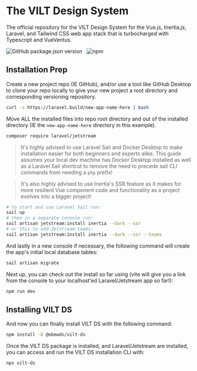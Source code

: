 # The VILT Design System
The official repository for the VILT Design System for the Vue.js, Inertia.js, Laravel, and Tailwind CSS web app stack that is turbocharged with Typescript and VueVentus.

![GitHub package.json version](https://img.shields.io/github/package-json/v/obewds/vilt-ds?label=Github&logo=github&style=for-the-badge) &nbsp; ![npm](https://img.shields.io/npm/v/@obewds/vilt-ds?color=%23cc3534&logo=npm&style=for-the-badge)


## Installation Prep

Create a new project repo (IE GitHub), and/or use a tool like GitHub Desktop to clone your repo locally to give your new project a root directory and corresponding versioning repository.

```bash
curl -s https://laravel.build/new-app-name-here | bash
```

Move ALL the installed files into repo root directory and out of the installed directory (IE the `new-app-name-here` directory in this example).

```bash
composer require laravel/jetstream
```

> It's highly advised to use Laravel Sail and Docker Desktop to make installation easier for both beginners and experts alike. This guide assumes your local dev machine has Docker Desktop installed as well as a Laravel Sail shortcut to remove the need to precede sail CLI commands from needing a `php` prefix!

> It's also highly advised to use Inertia's SSR feature as it makes for more resilient Vue component code and functionality as a project evolves into a bigger project!

```bash
# to start and use Laravel Sail run:
sail up
# then in a separate console run:
sail artisan jetstream:install inertia --dark --ssr
# or this to add Jetstream teams:
sail artisan jetstream:install inertia --dark --ssr --teams
```

And lastly in a new console if necessary, the following command will create the app's initial local database tables:

```bash
sail artisan migrate
```

Next up, you can check out the install so far using (vite will give you a link from the console to your localhost'ed Laravel/Jetstream app so far!):

```bash
npm run dev
```


## Installing VILT DS

And now you can finally install VILT DS with the following command:

```bash
npm install -D @obewds/vilt-ds
```

Once the VILT DS package is installed, and Laravel/Jetstream are installed, you can access and run the VILT DS installation CLI with:

```bash
npx vilt-ds
```


